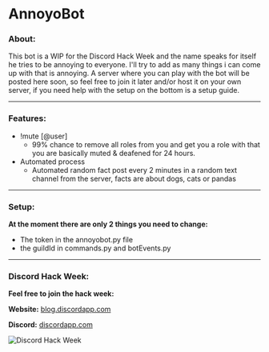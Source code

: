 # AnnoyoBot
### About:
This bot is a WIP for the Discord Hack Week and the name speaks for itself he tries to be annoying to everyone. I'll try to add as many things i can come up with that is annoying. A server where you can play with the bot will be posted here soon, so feel free to join it later and/or host it on your own server, if you need help with the setup on the bottom is a setup guide.
___
### Features:
* !mute [@user]
  * 99% chance to remove all roles from you and get you a role with that you are basically muted & deafened for 24 hours.
* Automated process
  * Automated random fact post every 2 minutes in a random text channel from the server, facts are about dogs, cats or pandas
___
### Setup:
**At the moment there are only 2 things you need to change:**
* The token in the annoyobot.py file
* the guildId in commands.py and botEvents.py
___
### Discord Hack Week:
**Feel free to join the hack week:**

**Website:** [blog.discordapp.com](https://blog.discordapp.com/discord-community-hack-week-build-and-create-alongside-us-6b2a7b7bba33)

**Discord:** [discordapp.com](https://discordapp.com/invite/hackweek)

![Discord Hack Week](https://cdn-images-1.medium.com/max/2560/1*lh6NS8hx0pu5mlZeSqnu5w.jpeg)


